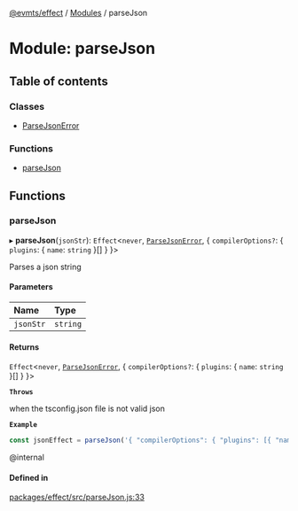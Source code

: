[@evmts/effect](../README.md) / [Modules](../modules.md) / parseJson

# Module: parseJson

## Table of contents

### Classes

- [ParseJsonError](../classes/parseJson.ParseJsonError.md)

### Functions

- [parseJson](parseJson.md#parsejson)

## Functions

### parseJson

▸ **parseJson**(`jsonStr`): `Effect`\<`never`, [`ParseJsonError`](../classes/parseJson.ParseJsonError.md), \{ `compilerOptions?`: \{ `plugins`: \{ `name`: `string`  }[]  }  }\>

Parses a json string

#### Parameters

| Name | Type |
| :------ | :------ |
| `jsonStr` | `string` |

#### Returns

`Effect`\<`never`, [`ParseJsonError`](../classes/parseJson.ParseJsonError.md), \{ `compilerOptions?`: \{ `plugins`: \{ `name`: `string`  }[]  }  }\>

**`Throws`**

when the tsconfig.json file is not valid json

**`Example`**

```ts
const jsonEffect = parseJson('{ "compilerOptions": { "plugins": [{ "name": "@evmts/ts-plugin" }] } }')
````
@internal

#### Defined in

[packages/effect/src/parseJson.js:33](https://github.com/evmts/evmts-monorepo/blob/main/packages/effect/src/parseJson.js#L33)
